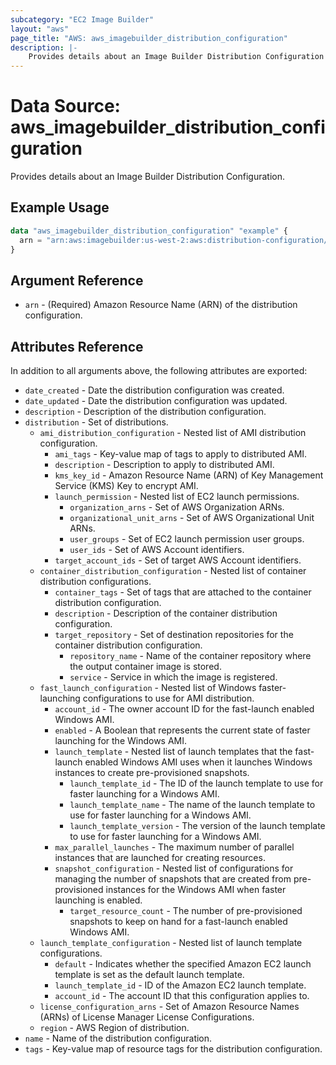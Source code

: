 ```yaml
---
subcategory: "EC2 Image Builder"
layout: "aws"
page_title: "AWS: aws_imagebuilder_distribution_configuration"
description: |-
    Provides details about an Image Builder Distribution Configuration
---
```


# Data Source: aws_imagebuilder_distribution_configuration

Provides details about an Image Builder Distribution Configuration.

## Example Usage

```terraform
data "aws_imagebuilder_distribution_configuration" "example" {
  arn = "arn:aws:imagebuilder:us-west-2:aws:distribution-configuration/example"
}
```

## Argument Reference

* `arn` - (Required) Amazon Resource Name (ARN) of the distribution configuration.

## Attributes Reference

In addition to all arguments above, the following attributes are exported:

* `date_created` - Date the distribution configuration was created.
* `date_updated` - Date the distribution configuration was updated.
* `description` - Description of the distribution configuration.
* `distribution` - Set of distributions.
    * `ami_distribution_configuration` - Nested list of AMI distribution configuration.
        * `ami_tags` - Key-value map of tags to apply to distributed AMI.
        * `description` - Description to apply to distributed AMI.
        * `kms_key_id` - Amazon Resource Name (ARN) of Key Management Service (KMS) Key to encrypt AMI.
        * `launch_permission` - Nested list of EC2 launch permissions.
            * `organization_arns` - Set of AWS Organization ARNs.
            * `organizational_unit_arns` - Set of AWS Organizational Unit ARNs.
            * `user_groups` - Set of EC2 launch permission user groups.
            * `user_ids` - Set of AWS Account identifiers.
        * `target_account_ids` - Set of target AWS Account identifiers.
    * `container_distribution_configuration` - Nested list of container distribution configurations.
        * `container_tags` - Set of tags that are attached to the container distribution configuration.
        * `description` - Description of the container distribution configuration.
        * `target_repository` - Set of destination repositories for the container distribution configuration.
            * `repository_name` - Name of the container repository where the output container image is stored.
            * `service` - Service in which the image is registered.
    * `fast_launch_configuration` - Nested list of Windows faster-launching configurations to use for AMI distribution.
        * `account_id` - The owner account ID for the fast-launch enabled Windows AMI.
        * `enabled` - A Boolean that represents the current state of faster launching for the Windows AMI.
        * `launch_template` - Nested list of launch templates that the fast-launch enabled Windows AMI uses when it launches Windows instances to create pre-provisioned snapshots.
            * `launch_template_id` - The ID of the launch template to use for faster launching for a Windows AMI.
            * `launch_template_name` - The name of the launch template to use for faster launching for a Windows AMI.
            * `launch_template_version` - The version of the launch template to use for faster launching for a Windows AMI.
        * `max_parallel_launches` - The maximum number of parallel instances that are launched for creating resources.
        * `snapshot_configuration` - Nested list of configurations for managing the number of snapshots that are created from pre-provisioned instances for the Windows AMI when faster launching is enabled.
            * `target_resource_count` - The number of pre-provisioned snapshots to keep on hand for a fast-launch enabled Windows AMI.
    * `launch_template_configuration` - Nested list of launch template configurations.
        * `default` - Indicates whether the specified Amazon EC2 launch template is set as the default launch template.
        * `launch_template_id` - ID of the Amazon EC2 launch template.
        * `account_id` - The account ID that this configuration applies to.
    * `license_configuration_arns` - Set of Amazon Resource Names (ARNs) of License Manager License Configurations.
    * `region` - AWS Region of distribution.
* `name` - Name of the distribution configuration.
* `tags` - Key-value map of resource tags for the distribution configuration.
